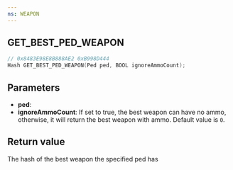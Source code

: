 ```yaml
---
ns: WEAPON
---
```

## GET_BEST_PED_WEAPON

```c
// 0x8483E98E8B888AE2 0xB998D444
Hash GET_BEST_PED_WEAPON(Ped ped, BOOL ignoreAmmoCount);
```

## Parameters
* **ped**: 
* **ignoreAmmoCount**: If set to true, the best weapon can have no ammo, otherwise, it will return the best weapon with ammo. Default value is `0`.

## Return value
The hash of the best weapon the specified ped has
